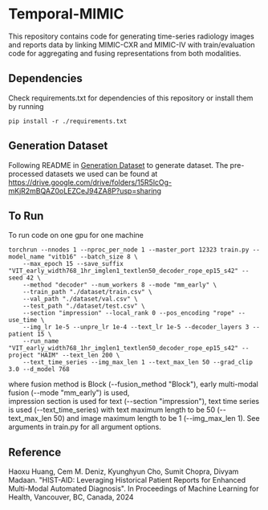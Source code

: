 # Temporal-MIMIC
This repository contains code for generating time-series radiology images and reports data by linking MIMIC-CXR and 
MIMIC-IV with train/evaluation code for aggregating and fusing representations from both modalities.

## Dependencies
Check requirements.txt for dependencies of this repository or install them by running
```
pip install -r ./requirements.txt
```

## Generation Dataset
Following README in [Generation Dataset](./data_generation) to generate dataset. The pre-processed datasets we used can be found at https://drive.google.com/drive/folders/15R5lcOg-mKjR2mBQAZ0oLEZCeJ94ZA8P?usp=sharing

## To Run
To run code on one gpu for one machine
```
torchrun --nnodes 1 --nproc_per_node 1 --master_port 12323 train.py --model_name "vitb16" --batch_size 8 \
    --max_epoch 15 --save_suffix "VIT_early_width768_1hr_imglen1_textlen50_decoder_rope_ep15_s42" --seed 42 \
    --method "decoder" --num_workers 8 --mode "mm_early" \
    --train_path "./dataset/train.csv" \
    --val_path "./dataset/val.csv" \
    --test_path "./dataset/test.csv" \
    --section "impression" --local_rank 0 --pos_encoding "rope" --use_time \
    --img_lr 1e-5 --unpre_lr 1e-4 --text_lr 1e-5 --decoder_layers 3 --patient 15 \
    --run_name "VIT_early_width768_1hr_imglen1_textlen50_decoder_rope_ep15_s42" --project "HAIM" --text_len 200 \
    --text_time_series --img_max_len 1 --text_max_len 50 --grad_clip 3.0 --d_model 768 
```
where fusion method is Block (--fusion_method "Block"), early multi-modal fusion (--mode "mm_early") is used,  
impression section is used for text (--section "impression"), text time series is used (--text_time_series)
with text maximum length to be 50 (--text_max_len 50) and image maximum length to be 1 (--img_max_len 1). 
See arguments in train.py for all argument options.

## Reference
Haoxu Huang, Cem M. Deniz, Kyunghyun Cho, Sumit Chopra, Divyam Madaan. "HIST-AID: Leveraging Historical Patient Reports for Enhanced Multi-Modal Automated Diagnosis". In Proceedings of Machine Learning for Health, Vancouver, BC, Canada, 2024